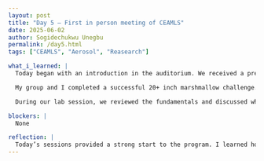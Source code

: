 ```yaml
---
layout: post
title: "Day 5 – First in person meeting of CEAMLS"
date: 2025-06-02
author: Sogidechukwu Unegbu
permalink: /day5.html
tags: ["CEAMLS", "Aerosol", "Reasearch"]

what_i_learned: |
  Today began with an introduction in the auditorium. We received a presentation from Mrs. Walters about the basics of research in AI and how to approach and tackle research problems. She explained that AI research is nondeterministic—meaning it can yield different responses under the same conditions—unlike traditional research, which is more deterministic (consistant with result).

  My group and I completed a successful 20+ inch marshmallow challenge. The experience taught us valuable lessons about problem-solving and teamwork, which we can apply to similar challenges in the future, and personally taught me how to approach the mershmello challenge in future icebreakers

  During our lab session, we reviewed the fundamentals and discussed what we’ll be working on throughout the summer. I learned about **aerosols**, which are suspension systems of solid or liquid particles in a gas. Our faculty mentor assigned us the task of reading and writing a critique on two research papers focused on urban pollution.

blockers: |
  None

reflection: |
  Today’s sessions provided a strong start to the program. I learned how AI research is different from traditional research due to its unpredictable nature. The marshmallow challenge highlighted the importance of teamwork, quick thinking, and problem-solving. In the lab, we discussed our summer projects and explored the concept of aerosols. 
---
```

